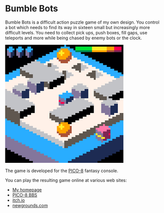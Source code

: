 # Bumble Bots
Bumble Bots is a difficult action puzzle game of my own design.
You control a bot which needs to find its way in sixteen small but increasingly more difficult levels.
You need to collect pick ups, push boxes, fill gaps, use teleports and more while being chased by enemy bots or the clock.

![Screenshot of level "Mind the Gap"](Screenshot.png)

The game is developed for the [PICO-8][] fantasy console.

You can play the resulting game online at various web sites:
* [My homepage](https://erwinbonsma.nl/Games/BumbleBots/index.html)
* [PICO-8 BBS](https://www.lexaloffle.com/bbs/?tid=31308)
* [itch.io](https://eriban.itch.io/bumble-bots-lowrez)
* [newgrounds.com](https://www.newgrounds.com/projects/games/1222730)

[PICO-8]: https://www.lexaloffle.com/pico-8.php

